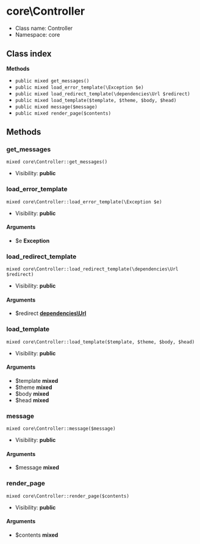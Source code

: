 # core\Controller






* Class name: Controller
* Namespace: core




## Class index


**Methods**
* `public mixed get_messages()`
* `public mixed load_error_template(\Exception $e)`
* `public mixed load_redirect_template(\dependencies\Url $redirect)`
* `public mixed load_template($template, $theme, $body, $head)`
* `public mixed message($message)`
* `public mixed render_page($contents)`









Methods
-------


### get_messages

```
mixed core\Controller::get_messages()
```





* Visibility: **public**



### load_error_template

```
mixed core\Controller::load_error_template(\Exception $e)
```





* Visibility: **public**

#### Arguments

* $e **Exception**



### load_redirect_template

```
mixed core\Controller::load_redirect_template(\dependencies\Url $redirect)
```





* Visibility: **public**

#### Arguments

* $redirect **[dependencies\Url](dependencies-Url)**



### load_template

```
mixed core\Controller::load_template($template, $theme, $body, $head)
```





* Visibility: **public**

#### Arguments

* $template **mixed**
* $theme **mixed**
* $body **mixed**
* $head **mixed**



### message

```
mixed core\Controller::message($message)
```





* Visibility: **public**

#### Arguments

* $message **mixed**



### render_page

```
mixed core\Controller::render_page($contents)
```





* Visibility: **public**

#### Arguments

* $contents **mixed**


